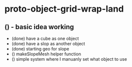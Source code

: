 # proto-object-grid-wrap-land

## () - basic idea working
* (done) have a cube as one object
* (done) have a slop as another object
* (done) starting geo for slope
* () makeSlopeMesh helper function
* () simple system where I manuanly set what object to use
